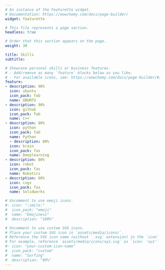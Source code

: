 ```yaml
---
# An instance of the Featurette widget.
# Documentation: https://wowchemy.com/docs/page-builder/
widget: featurette

# This file represents a page section.
headless: true

# Order that this section appears on the page.
weight: 30

title: Skills
subtitle:

# Showcase personal skills or business features.
# - Add/remove as many `feature` blocks below as you like.
# - For available icons, see: https://wowchemy.com/docs/page-builder/#icons
feature:
- description: 90%
  icon: ubuntu
  icon_pack: fab
  name: UBUNTU
- description: 90%
  icon: github
  icon_pack: fab
  name: C++
- description: 80%
  icon: python
  icon_pack: fab
  name: Python
  - description: 80%
  icon: brain
  icon_pack: fas
  name: Deeplearning
- description: 80%
  icon: robot
  icon_pack: fas
  name: Robotics
- description: 60%
  icon: cogs
  icon_pack: fas
  name: Solidworks

# Uncomment to use emoji icons.
#- icon: ":smile:"
#  icon_pack: "emoji"
#  name: "Emojiness"
#  description: "100%"  

# Uncomment to use custom SVG icons.
# Place your custom SVG icon in `assets/media/icons/`.
# Reference the SVG icon name (without `.svg` extension) in the `icon` field.
# For example, reference `assets/media/icons/xyz.svg` as `icon: 'xyz'`
#- icon: "your-custom-icon-name"
#  icon_pack: "custom"
#  name: "Surfing"
#  description: "90%"
---
```

